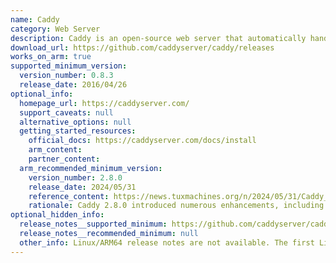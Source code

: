 ```yaml
---
name: Caddy
category: Web Server
description: Caddy is an open-source web server that automatically handles HTTPS, simplifying web deployment with its easy configuration and built-in security features.
download_url: https://github.com/caddyserver/caddy/releases
works_on_arm: true
supported_minimum_version:
  version_number: 0.8.3
  release_date: 2016/04/26
optional_info:
  homepage_url: https://caddyserver.com/
  support_caveats: null
  alternative_options: null
  getting_started_resources:
    official_docs: https://caddyserver.com/docs/install
    arm_content:
    partner_content:
  arm_recommended_minimum_version:
    version_number: 2.8.0
    release_date: 2024/05/31
    reference_content: https://news.tuxmachines.org/n/2024/05/31/Caddy_2_8_Web_Server_Is_Here_with_Many_Improvements.shtml
    rationale: Caddy 2.8.0 introduced numerous enhancements, including support for ACME Renewal Information (ARI) and proxying to backends over HTTP/3. While these improvements are not exclusively targeted at Arm architectures, they contribute to overall performance and feature set enhancements that benefit deployments on Arm-based servers.
optional_hidden_info:
  release_notes__supported_minimum: https://github.com/caddyserver/caddy/releases/tag/v0.8.3
  release_notes__recommended_minimum: null
  other_info: Linux/ARM64 release notes are not available. The first Linux/ARM64 tar is available in version 0.8.3.
---
```

